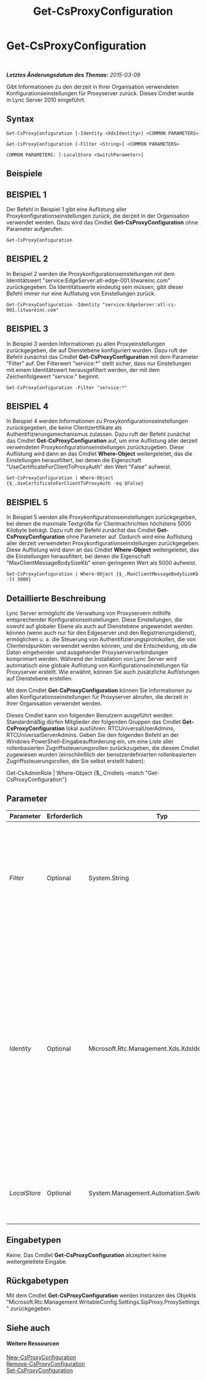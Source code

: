 ﻿---
title: Get-CsProxyConfiguration
TOCTitle: Get-CsProxyConfiguration
ms:assetid: e4836619-026f-4df0-adbd-aa5216e36368
ms:mtpsurl: https://technet.microsoft.com/de-de/library/Gg399011(v=OCS.15)
ms:contentKeyID: 49295702
ms.date: 05/19/2016
mtps_version: v=OCS.15
ms.translationtype: HT
---

# Get-CsProxyConfiguration

 

_**Letztes Änderungsdatum des Themas:** 2015-03-09_

Gibt Informationen zu den derzeit in Ihrer Organisation verwendeten Konfigurationseinstellungen für Proxyserver zurück. Dieses Cmdlet wurde in Lync Server 2010 eingeführt.

## Syntax

    Get-CsProxyConfiguration [-Identity <XdsIdentity>] <COMMON PARAMETERS>

    Get-CsProxyConfiguration [-Filter <String>] <COMMON PARAMETERS>

    COMMON PARAMETERS: [-LocalStore <SwitchParameter>]

## Beispiele

## BEISPIEL 1

Der Befehl in Beispiel 1 gibt eine Auflistung aller Proxykonfigurationseinstellungen zurück, die derzeit in der Organisation verwendet werden. Dazu wird das Cmdlet **Get-CsProxyConfiguration** ohne Parameter aufgerufen.

    Get-CsProxyConfiguration

## BEISPIEL 2

In Beispiel 2 werden die Proxykonfigurationseinstellungen mit dem Identitätswert "service:EdgeServer:atl-edge-001.litwareinc.com" zurückgegeben. Da Identitätswerte eindeutig sein müssen, gibt dieser Befehl immer nur eine Auflistung von Einstellungen zurück.

    Get-CsProxyConfiguration -Identity "service:EdgeServer:atl-cs-001.litwareinc.com"

## BEISPIEL 3

In Beispiel 3 werden Informationen zu allen Proxyeinstellungen zurückgegeben, die auf Dienstebene konfiguriert wurden. Dazu ruft der Befehl zunächst das Cmdlet **Get-CsProxyConfiguration** mit dem Parameter "Filter" auf. Der Filterwert "service:\*" stellt sicher, dass nur Einstellungen mit einem Identitätswert herausgefiltert werden, der mit dem Zeichenfolgewert "service:" beginnt.

    Get-CsProxyConfiguration -Filter "service:*"

## BEISPIEL 4

In Beispiel 4 werden Informationen zu Proxykonfigurationseinstellungen zurückgegeben, die keine Clientzertifikate als Authentifizierungsmechanismus zulassen. Dazu ruft der Befehl zunächst das Cmdlet **Get-CsProxyConfiguration** auf, um eine Auflistung aller derzeit verwendeten Proxykonfigurationseinstellungen zurückzugeben. Diese Auflistung wird dann an das Cmdlet **Where-Object** weitergeleitet, das die Einstellungen herausfiltert, bei denen die Eigenschaft "UseCertificateForClientToProxyAuth" den Wert "False" aufweist.

    Get-CsProxyConfiguration | Where-Object {$_.UseCertificateForClientToProxyAuth -eq $False}

## BEISPIEL 5

In Beispiel 5 werden alle Proxykonfigurationseinstellungen zurückgegeben, bei denen die maximale Textgröße für Clientnachrichten höchstens 5000 Kilobyte beträgt. Dazu ruft der Befehl zunächst das Cmdlet **Get-CsProxyConfiguration** ohne Parameter auf. Dadurch wird eine Auflistung aller derzeit verwendeten Proxykonfigurationseinstellungen zurückgegeben. Diese Auflistung wird dann an das Cmdlet **Where-Object** weitergeleitet, das die Einstellungen herausfiltert, bei denen die Eigenschaft "MaxClientMessageBodySizeKb" einen geringeren Wert als 5000 aufweist.

    Get-CsProxyConfiguration | Where-Object {$_.MaxClientMessageBodySizeKb -lt 5000}

## Detaillierte Beschreibung

Lync Server ermöglicht die Verwaltung von Proxyservern mithilfe entsprechender Konfigurationseinstellungen. Diese Einstellungen, die sowohl auf globaler Ebene als auch auf Dienstebene angewendet werden können (wenn auch nur für den Edgeserver und den Registrierungsdienst), ermöglichen u. a. die Steuerung von Authentifizierungsprotokollen, die von Clientendpunkten verwendet werden können, und die Entscheidung, ob die Daten eingehender und ausgehender Proxyserververbindungen komprimiert werden. Während der Installation von Lync Server wird automatisch eine globale Auflistung von Konfigurationseinstellungen für Proxyserver erstellt. Wie erwähnt, können Sie auch zusätzliche Auflistungen auf Dienstebene erstellen.

Mit dem Cmdlet **Get-CsProxyConfiguration** können Sie Informationen zu allen Konfigurationseinstellungen für Proxyserver abrufen, die derzeit in Ihrer Organisation verwendet werden.

Dieses Cmdlet kann von folgenden Benutzern ausgeführt werden: Standardmäßig dürfen Mitglieder der folgenden Gruppen das Cmdlet **Get-CsProxyConfiguration** lokal ausführen: RTCUniversalUserAdmins, RTCUniversalServerAdmins. Geben Sie den folgenden Befehl an der Windows PowerShell-Eingabeaufforderung ein, um eine Liste aller rollenbasierten Zugriffssteuerungsrollen zurückzugeben, die diesem Cmdlet zugewiesen wurden (einschließlich der benutzerdefinierten rollenbasierten Zugriffssteuerungsrollen, die Sie selbst erstellt haben):

Get-CsAdminRole | Where-Object {$\_.Cmdlets –match "Get-CsProxyConfiguration"}

## Parameter


<table>
<colgroup>
<col style="width: 25%" />
<col style="width: 25%" />
<col style="width: 25%" />
<col style="width: 25%" />
</colgroup>
<thead>
<tr class="header">
<th>Parameter</th>
<th>Erforderlich</th>
<th>Typ</th>
<th>Beschreibung</th>
</tr>
</thead>
<tbody>
<tr class="odd">
<td><p><em>Filter</em></p></td>
<td><p>Optional</p></td>
<td><p>System.String</p></td>
<td><p>Ermöglicht die Verwendung von Platzhalterzeichen beim Angeben der zurückzugebenden Proxykonfigurationseinstellungen. Verwenden Sie beispielsweise folgende Syntax, um alle auf Dienstebene konfigurierten Einstellungen zurückzugeben: -Filter &quot;service:*&quot;.</p>
<p>Sie können die Parameter &quot;Filter&quot; und &quot;Identity&quot; nicht im gleichen Befehl verwenden.</p></td>
</tr>
<tr class="even">
<td><p><em>Identity</em></p></td>
<td><p>Optional</p></td>
<td><p>Microsoft.Rtc.Management.Xds.XdsIdentity</p></td>
<td><p>Eindeutige ID für die zurückzugebenden Konfigurationseinstellungen für Proxyserver. Verwenden Sie folgende Syntax, um die globalen Einstellungen zurückzugeben: -Identity global. Verwenden Sie eine Syntax wie die folgende, um die auf Dienstebene konfigurierten Einstellungen zurückzugeben: -Identity &quot;service:EdgeServer:atl-cs-001.litwareinc.com&quot;. Beachten Sie, dass beim Angeben eines Identitätswerts keine Platzhalterzeichen verwendet werden können. Wenn Sie Platzhalter einsetzen möchten (oder müssen), verwenden Sie den Parameter &quot;-Filter&quot;.</p>
<p>Wenn dieser Parameter nicht angegeben ist, gibt das Cmdlet <strong>Get-CsProxyConfiguration</strong> eine Auflistung aller Proxyservereinstellungen zurück, die derzeit in Ihrer Organisation verwendet werden.</p></td>
</tr>
<tr class="odd">
<td><p><em>LocalStore</em></p></td>
<td><p>Optional</p></td>
<td><p>System.Management.Automation.SwitchParameter</p></td>
<td><p>Ruft die Proxykonfigurationsdaten aus dem lokalen Replikat des zentralen Verwaltungsspeichers ab, statt die Daten aus dem zentralen Verwaltungsspeicher selbst abzurufen.</p></td>
</tr>
</tbody>
</table>


## Eingabetypen

Keine. Das Cmdlet **Get-CsProxyConfiguration** akzeptiert keine weitergeleitete Eingabe.

## Rückgabetypen

Mit dem Cmdlet **Get-CsProxyConfiguration** werden Instanzen des Objekts "Microsoft.Rtc.Management.WritableConfig.Settings.SipProxy.ProxySettings" zurückgegeben.

## Siehe auch

#### Weitere Ressourcen

[New-CsProxyConfiguration](new-csproxyconfiguration.md)  
[Remove-CsProxyConfiguration](remove-csproxyconfiguration.md)  
[Set-CsProxyConfiguration](set-csproxyconfiguration.md)

